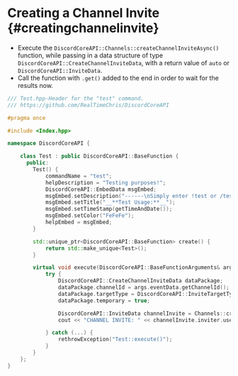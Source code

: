 Creating a Channel Invite {#creatingchannelinvite}
============
- Execute the `DiscordCoreAPI::Channels::createChannelInviteAsync()` function, while passing in a data structure of type `DiscordCoreAPI::CreateChannelInviteData`, with a return value of `auto` or `DiscordCoreAPI::InviteData`.
- Call the function with `.get()` added to the end in order to wait for the results now.

```cpp
/// Test.hpp-Header for the "test" command.
/// https://github.com/RealTimeChris/DiscordCoreAPI

#pragma once

#include <Index.hpp>

namespace DiscordCoreAPI {

	class Test : public DiscordCoreAPI::BaseFunction {
	  public:
		Test() {
			commandName = "test";
			helpDescription = "Testing purposes!";
			DiscordCoreAPI::EmbedData msgEmbed;
			msgEmbed.setDescription("------\nSimply enter !test or /test!\n------");
			msgEmbed.setTitle("__**Test Usage:**__");
			msgEmbed.setTimeStamp(getTimeAndDate());
			msgEmbed.setColor("FeFeFe");
			helpEmbed = msgEmbed;
		}

		std::unique_ptr<DiscordCoreAPI::BaseFunction> create() {
			return std::make_unique<Test>();
		}

		virtual void execute(DiscordCoreAPI::BaseFunctionArguments& args) {
			try {
				DiscordCoreAPI::CreateChannelInviteData dataPackage;
				dataPackage.channelId = args.eventData.getChannelId();
				dataPackage.targetType = DiscordCoreAPI::InviteTargetTypes::Embedded_Application;
				dataPackage.temporary = true;

				DiscordCoreAPI::InviteData channelInvite = Channels::createChannelInviteAsync(dataPackage).get();
				cout << "CHANNEL INVITE: " << channelInvite.inviter.userName << endl;

			} catch (...) {
				rethrowException("Test::execute()");
			}
		}
	};
}
```
